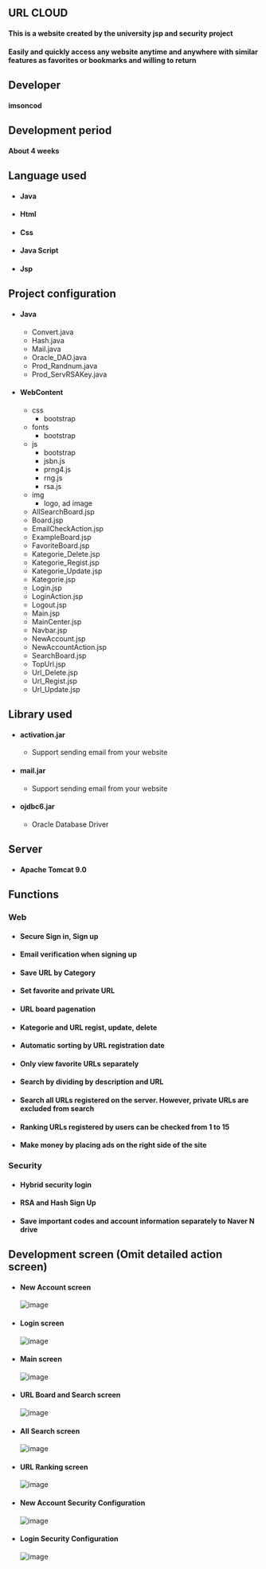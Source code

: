 ## URL CLOUD
#### This is a website created by the university jsp and security project
#### Easily and quickly access any website anytime and anywhere with similar features as favorites or bookmarks and willing to return
## Developer
#### imsoncod
## Development period
#### About 4 weeks
## Language used
* #### Java
* #### Html
* #### Css
* #### Java Script
* #### Jsp
## Project configuration
* #### Java
  * Convert.java
  * Hash.java
  * Mail.java
  * Oracle_DAO.java
  * Prod_Randnum.java
  * Prod_ServRSAKey.java
* #### WebContent
  * css
    * bootstrap
  * fonts
    * bootstrap
  * js
    * bootstrap
    * jsbn.js
    * prng4.js
    * rng.js
    * rsa.js
  * img
    * logo, ad image
  * AllSearchBoard.jsp
  * Board.jsp
  * EmailCheckAction.jsp
  * ExampleBoard.jsp
  * FavoriteBoard.jsp
  * Kategorie_Delete.jsp
  * Kategorie_Regist.jsp
  * Kategorie_Update.jsp
  * Kategorie.jsp
  * Login.jsp
  * LoginAction.jsp
  * Logout.jsp
  * Main.jsp
  * MainCenter.jsp
  * Navbar.jsp
  * NewAccount.jsp
  * NewAccountAction.jsp
  * SearchBoard.jsp
  * TopUrl.jsp
  * Url_Delete.jsp
  * Url_Regist.jsp
  * Url_Update.jsp
## Library used
* #### activation.jar
  * Support sending email from your website
* #### mail.jar
  * Support sending email from your website
* #### ojdbc6.jar
  * Oracle Database Driver
## Server
* #### Apache Tomcat 9.0
## Functions
### Web
  * #### Secure Sign in, Sign up
  * #### Email verification when signing up
  * #### Save URL by Category
  * #### Set favorite and private URL
  * #### URL board pagenation
  * #### Kategorie and URL regist, update, delete
  * #### Automatic sorting by URL registration date
  * #### Only view favorite URLs separately
  * #### Search by dividing by description and URL
  * #### Search all URLs registered on the server. However, private URLs are excluded from search
  * #### Ranking URLs registered by users can be checked from 1 to 15
  * #### Make money by placing ads on the right side of the site
### Security
  * #### Hybrid security login
  * #### RSA and Hash Sign Up
  * #### Save important codes and account information separately to Naver N drive
## Development screen (Omit detailed action screen)
* #### New Account screen     
     ![image](https://user-images.githubusercontent.com/48934537/71659988-eb9fa100-2d8c-11ea-83a8-c7a00ddedc48.png)
* #### Login screen
     ![image](https://user-images.githubusercontent.com/48934537/71659959-cad74b80-2d8c-11ea-8bd5-53bb4c63b242.png)
* #### Main screen
     ![image](https://user-images.githubusercontent.com/48934537/71660075-433e0c80-2d8d-11ea-9487-41ccbae97658.png)
* #### URL Board and Search screen
     ![image](https://user-images.githubusercontent.com/48934537/71660327-09b9d100-2d8e-11ea-8532-c917cff36e70.png)
* #### All Search screen
     ![image](https://user-images.githubusercontent.com/48934537/71660291-e858e500-2d8d-11ea-9ff5-946573ca548e.png)
* #### URL Ranking screen
     ![image](https://user-images.githubusercontent.com/48934537/71660243-be072780-2d8d-11ea-9303-ccb7d79ff4db.png)
* #### New Account Security Configuration
     ![image](https://user-images.githubusercontent.com/48934537/71766902-a1fbb580-2f48-11ea-941b-d5d85c6902ea.png)
* #### Login Security Configuration     
     ![image](https://user-images.githubusercontent.com/48934537/71766983-a5437100-2f49-11ea-85bf-8bb9004ff671.png)
